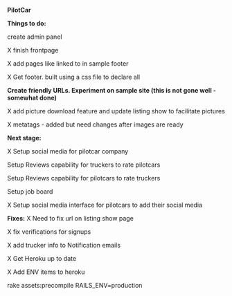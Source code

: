 <strong>PilotCar</strong>

<strong>Things to do:</strong>

create admin panel

X finish frontpage

X add pages like linked to in sample footer

X Get footer. built using a css file to declare all

**Create friendly URLs. Experiment on sample site (this is not gone well -somewhat done)**

X add picture download feature and update listing show to facilitate pictures

X metatags - added but need changes after images are ready


<strong>Next stage: </strong>

X Setup social media for pilotcar company

Setup Reviews capability for truckers to rate pilotcars

Setup Reviews capability for pilotcars to rate truckers

Setup job board

X Setup social media interface for pilotcars to add their social media

<strong>Fixes:</strong>
X Need to fix url on listing show page

X fix verifications for signups

X add trucker info to Notification emails

X Get Heroku up to date

X Add ENV items to heroku


rake assets:precompile RAILS_ENV=production




